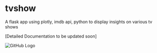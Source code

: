 # tvshow
A flask app using plotly, imdb api, python to display insights on various tv shows

[Detailed Documentation to be updated soon]

![GitHub Logo](https://imgur.com/ocxdoPx)
